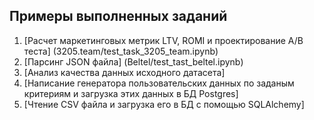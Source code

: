 ## Примеры выполненных заданий

1. [Расчет маркетинговых метрик LTV, ROMI и проектирование A/B теста] (3205.team/test_task_3205_team.ipynb)
2. [Парсинг JSON файла] (Beltel/test_tast_beltel.ipynb)
3. [Анализ качества данных исходного датасета]
4. [Написание генератора пользовательских данных по заданым критериям и загрузка этих данных в БД Postgres]
5. [Чтение CSV файла и загрузка его в БД с помощью SQLAlchemy]
